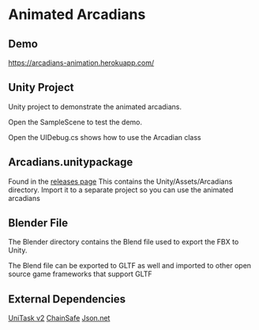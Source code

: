 # Animated Arcadians

## Demo

https://arcadians-animation.herokuapp.com/

## Unity Project

Unity project to demonstrate the animated arcadians.

Open the SampleScene to test the demo. 

Open the UIDebug.cs shows how to use the Arcadian class

## Arcadians.unitypackage

Found in the [releases page](https://github.com/alto-io/arcadians-animation/releases)
This contains the Unity/Assets/Arcadians directory. Import it to a separate project so you can use the animated arcadians

## Blender File

The Blender directory contains the Blend file used to export the FBX to Unity.

The Blend file can be exported to GLTF as well and imported to other open source game frameworks that support GLTF

## External Dependencies

[UniTask v2](https://github.com/Cysharp/UniTask)
[ChainSafe](https://github.com/ChainSafe/web3.unity)
[Json.net](https://docs.unity3d.com/Packages/com.unity.nuget.newtonsoft-json@3.0/manual/index.html)

